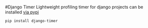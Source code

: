 #Django Timer
Lightweight profiling timer for django projects can be installed [via pypi](https://pypi.python.org/pypi?name=django-timer&version=0.1&:action=display)

    pip install django-timer
